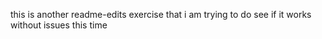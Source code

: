 this is another readme-edits exercise that 
i am trying to do
see if it works without issues this time
